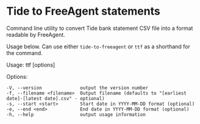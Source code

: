 # Tide to FreeAgent statements
Command line utility to convert Tide bank statement CSV file into a format readable by FreeAgent.

Usage below. Can use either `tide-to-freeagent` or `ttf` as a shorthand for the command.

Usage: ttf <file> [options]

  Options:

    -V, --version              output the version number
    -f, --filename <filename>  Output filename (defaults to "[earliest date]-[latest date].csv" - optional)
    -s, --start <start>        Start date in YYYY-MM-DD format (optional)
    -e, --end <end>            End date in YYYY-MM-DD format (optional)
    -h, --help                 output usage information
